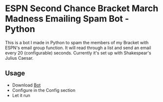 # ESPN Second Chance Bracket March Madness Emailing Spam Bot - Python
This is a bot I made in Python to spam the members of my Bracket with ESPN's email group function.
It will read through a list and send an email every 20 (configurable) seconds. Currently it's set up with Shakespear's Julius Caesar.

## Usage
 - Download [Bot](ESPN%20Email%20Spam%20Bot.py)
 - Configure in the Config section
 - Let it run
